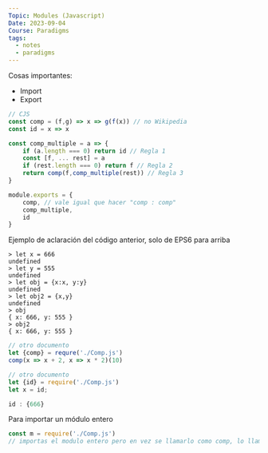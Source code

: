 ```yaml
---
Topic: Modules (Javascript)
Date: 2023-09-04
Course: Paradigms
tags:
  - notes
  - paradigms
---
```

Cosas importantes:
- Import
- Export


```javascript
// CJS
const comp = (f,g) => x => g(f(x)) // no Wikipedia
const id = x => x

const comp_multiple = a => {
	if (a.length === 0) return id // Regla 1
	const [f, ... rest] = a
	if (rest.length === 0) return f // Regla 2
	return comp(f,comp_multiple(rest)) // Regla 3
}

module.exports = {
	comp, // vale igual que hacer "comp : comp"
	comp_multiple,
	id
}
```

Ejemplo de aclaración del código anterior, solo de EPS6 para arriba
```node
> let x = 666
undefined
> let y = 555
undefined
> let obj = {x:x, y:y}
undefined
> let obj2 = {x,y}
undefined
> obj
{ x: 666, y: 555 }
> obj2
{ x: 666, y: 555 }
```

```javascript
// otro documento
let {comp} = requre('./Comp.js')
comp(x => x + 2, x => x * 2)(10)
```

```Javascript
// otro documento
let {id} = require('./Comp.js')
let x = id;

id : {666}
```

Para importar un módulo entero
```javascript
const m = require('./Comp.js')
// importas el modulo entero pero en vez se llamarlo como comp, lo llamas como m.comp (encapsulacion)
```
